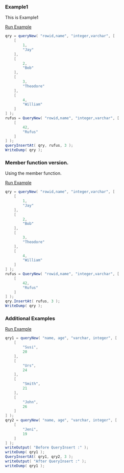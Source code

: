 ### Example1

This is Example1

<a href="https://try.boxlang.io/?code=eJyVjzELwjAQhefkVxyZKmTRuomD4qKDoAgdSodoTxtoG3tNLPn3Nqmgq8sN3wfvvevIwxo6h%2BSPOCQgyAy6lK1qUEgQurX4QJIvRbdK0Yhy4CznjM3leMRBecFZISe2iGxrrj8sjexSoSkN4Y9YRpHputaqCZwXMFtxcnfXj5NOf0z6BE715xDwzYuv7dseyW5sAh15CbFDQhp8RtrizjXP6AJ5Ay0pSK4%3D" target="_blank">Run Example</a>

```java
qry = queryNew( "rowid,name", "integer,varchar", [ 
	[
		1,
		"Jay"
	],
	[
		2,
		"Bob"
	],
	[
		3,
		"Theodore"
	],
	[
		4,
		"William"
	]
] );
rufus = QueryNew( "rowid,name", "integer,varchar", [
	[
		42,
		"Rufus"
	]
] );
queryInsertAt( qry, rufus, 3 );
WriteDump( qry );

```


### Member function version.

Using the member function.

<a href="https://try.boxlang.io/?code=eJyVjj0LwjAURefmVzwyVQiC1k0cFBcdBEXoUDpE%2B7SBftjXxJJ%2Fb5IKdnV5w7mX825HFjbQGSR7wiEGTu2gCtHIGrkArhqNTyTxlnQvJTmUAYsyFkUL4Q4%2FSstZlIuRLQPbtbcJSwK7ltgWLeEkWIUgVVWlZO05y2G2ZmQepneTzn9M%2BgrH9xcv%2BPk6svND0yPprY4h2AUkPklJadyb%2BhWDK3nyAWpCRlo%3D" target="_blank">Run Example</a>

```java
qry = queryNew( "rowid,name", "integer,varchar", [ 
	[
		1,
		"Jay"
	],
	[
		2,
		"Bob"
	],
	[
		3,
		"Theodore"
	],
	[
		4,
		"William"
	]
] );
rufus = QueryNew( "rowid,name", "integer,varchar", [
	[
		42,
		"Rufus"
	]
] );
qry.InsertAt( rufus, 3 );
WriteDump( qry );

```


### Additional Examples

<a href="https://try.boxlang.io/?code=eJyV0LEKwjAQgOG5eYojU4UMtoqg4lBx0UGR4lQcilzbDE3ba2Lp25sSLQUXXcLxcfwcaagPYAeNQerP2PnAVVqigDRHLoA%2FU3oUKQmQSmOOZC0B5iXM83hsWsmFncI58%2B7irTdqHS4nGJdSF46DCZ%2BqQjldWWV3mG1ZQ33450GfGip3T7Aeax1JjReja6NtaY9ZRQjXoX1ULZKGDR%2FXDqasfWiGD7E0WYq0YzG8oYDFdznKNNJv4RfXX2Uy" target="_blank">Run Example</a>

```java
qry1 = queryNew( "name, age", "varchar, integer", [ 
	[
		"Susi",
		20
	],
	[
		"Urs",
		24
	],
	[
		"Smith",
		21
	],
	[
		"John",
		26
	]
] );
qry2 = queryNew( "name, age", "varchar, integer", [
	[
		"Jeni",
		19
	]
] );
writeOutput( "Before QueryInsert :" );
writeDump( qry1 );
QueryInsertAt( qry1, qry2, 3 );
writeOutput( "After QueryInsert :" );
writeDump( qry1 );

```



